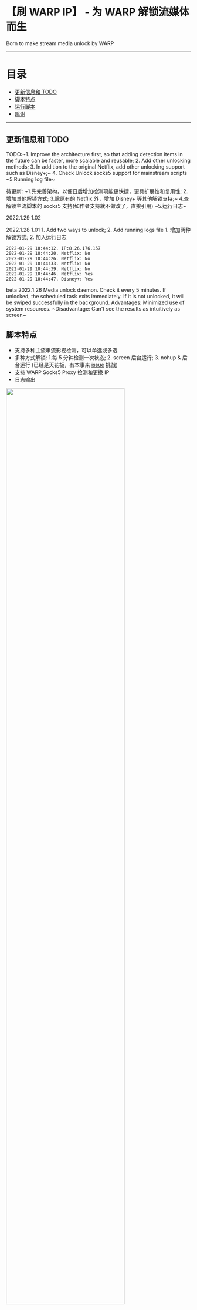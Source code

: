 # 【刷 WARP IP】 - 为 WARP 解锁流媒体而生
Born to make stream media unlock by WARP 

* * *

# 目录

- [更新信息和 TODO](README.md#更新信息和-todo)
- [脚本特点](README.md#脚本特点)
- [运行脚本](README.md#运行脚本)
- [鸣谢](README.md#鸣谢下列作者的文章和项目)

* * *

## 更新信息和 TODO
TODO:~1. Improve the architecture first, so that adding detection items in the future can be faster, more scalable and reusable; 2. Add other unlocking methods; 3. In addition to the original Netflix, add other unlocking support such as Disney+;~ 4. Check Unlock socks5 support for mainstream scripts ~5.Running log file~
   
待更新: ~1.先完善架构，以便日后增加检测项能更快捷，更具扩展性和复用性; 2.增加其他解锁方式; 3.除原有的 Netflix 外，增加 Disney+ 等其他解锁支持;~ 4.查解锁主流脚本的 socks5 支持(如作者支持就不做改了，直接引用) ~5.运行日志~

2022.1.29 1.02

2022.1.28 1.01 1. Add two ways to unlock; 2. Add running logs file 1. 增加两种解锁方式; 2. 加入运行日志
```
2022-01-29 10:44:12. IP:8.26.176.157
2022-01-29 10:44:20. Netflix: No
2022-01-29 10:44:26. Netflix: No
2022-01-29 10:44:33. Netflix: No
2022-01-29 10:44:39. Netflix: No
2022-01-29 10:44:46. Netflix: Yes
2022-01-29 10:44:47. Disney+: Yes
```

beta 2022.1.26 Media unlock daemon. Check it every 5 minutes. If unlocked, the scheduled task exits immediately. If it is not unlocked, it will be swiped successfully in the background. Advantages: Minimized use of system resources. ~Disadvantage: Can't see the results as intuitively as screen~

## 脚本特点
* 支持多种主流串流影视检测，可以单选或多选
* 多种方式解锁: 1.每 5 分钟检测一次状态; 2. screen 后台运行; 3. nohup & 后台运行 (已经是天花板，有本事来 [issue](https://github.com/fscarmen/warp_unlock/issues) 挑战)
* 支持 WARP Socks5 Proxy 检测和更换 IP 
* 日志输出

<img src="https://user-images.githubusercontent.com/62703343/151590856-7957f0fa-c6dd-4b83-9425-f6a2eb1ca53e.png" width="80%" />

## 运行脚本

```
bash <(curl -sSL https://raw.githubusercontent.com/fscarmen/warp_unlock/main/unlock.sh)
```

## 鸣谢下列作者的文章和项目

互联网永远不会忘记，但人们会。

技术文章和相关项目（排名不分先后）:
* luoxue-bot 的成熟作品: https://github.com/luoxue-bot/warp_auto_change_ip
* lmc999 的成熟作品: https://github.com/lmc999/RegionRestrictionCheck

服务提供（排名不分先后）:
* CloudFlare Warp(+): https://1.1.1.1/
* WGCF 项目原作者: https://github.com/ViRb3/wgcf/
* 获取公网 IP 及归属地查询: https://ip.gs/
* 统计PV网:https://hits.seeyoufarm.com/
